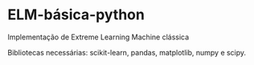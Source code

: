 # ELM-básica-python
Implementação de Extreme Learning Machine clássica

Bibliotecas necessárias: scikit-learn, pandas, matplotlib, numpy e scipy.
